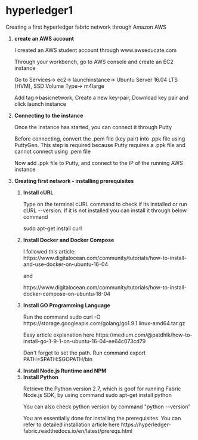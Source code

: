 # hyperledger1
Creating a first hyperledger fabric network through Amazon AWS

<ol> <li><b> create an AWS account </b> </li>
  <p> I created an AWS student account through www.awseducate.com </p>
  <p> Through your workbench, go to AWS console and create an EC2 instance</p>
  <p> Go to Services-> ec2-> launchinstance-> Ubuntu Server 16.04 LTS (HVM), SSD Volume Type-> m4large </p>
  <p> Add tag->basicnetwork, Create a new key-pair, Download key pair and click launch instance </p>
  
  <li><b> Connecting to the instance </b> </li>
  <p> Once the instance has started, you can connect it through Putty</p>
  <p> Before connecting, convert the .pem file (key pair) into .ppk file using PuttyGen. This step is required because Putty requires a .ppk file and cannot connect using .pem file </p>
  <p> Now add .ppk file to Putty, and connect to the IP of the running AWS instance </p>
  
  <li><b> Creating first network - installing prerequisites </b> </li>
      <ol> <li> <b> Install cURL </b> </li> 
                    <p> Type on the terminal cURL command to check if its installed or run cURL --version. If it is not installed                           you can install it through below command </p>
  <p> sudo apt-get install curl </p>
  <li> <b> Install Docker and Docker Compose </b> </li>
  <p> I followed this article: https://www.digitalocean.com/community/tutorials/how-to-install-and-use-docker-on-ubuntu-16-04 </p>
    and <p> https://www.digitalocean.com/community/tutorials/how-to-install-docker-compose-on-ubuntu-18-04 </p>
  <li> <b> Install GO Programming Language </b> </li>
          <p> Run the command sudo curl -O https://storage.googleapis.com/golang/go1.9.1.linux-amd64.tar.gz </p>
          <p> Easy article explanation here https://medium.com/@patdhlk/how-to-install-go-1-9-1-on-ubuntu-16-04-ee64c073cd79 </p>
          <p> Don't forget to set the path. Run command export PATH=$PATH:$GOPATH/bin </p>
          <li> <b> Install Node.js Runtime and NPM </b> </li>
          <li> <b> Install Python </b> </li>
          <p> Retrieve the Python version 2.7, which is goof for running Fabric Node.js SDK, by using command sudo apt-get install python </p>
          <p> You can also check python version by command "python --version" </p>
          <p> You are essentially done for installing the prerequisites. You can refer to detailed installation article here 
          https://hyperledger-fabric.readthedocs.io/en/latest/prereqs.html </p>
  

      
  

